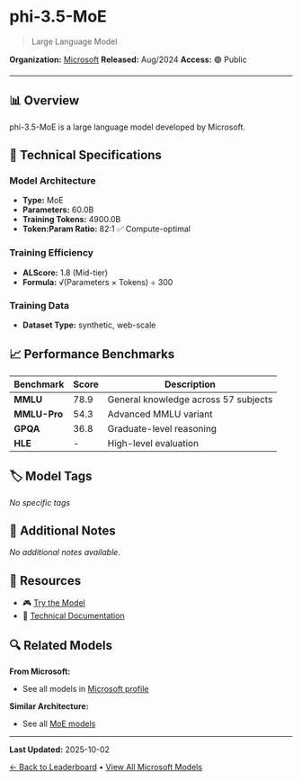 # phi-3.5-MoE

> Large Language Model

**Organization:** [Microsoft](../../labs/microsoft.md)
**Released:** Aug/2024
**Access:** 🟢 Public

---

## 📊 Overview

phi-3.5-MoE is a large language model developed by Microsoft.

## 🔧 Technical Specifications

### Model Architecture
- **Type:** MoE
- **Parameters:** 60.0B
- **Training Tokens:** 4900.0B
- **Token:Param Ratio:** 82:1 ✅ Compute-optimal

### Training Efficiency
- **ALScore:** 1.8 (Mid-tier)
- **Formula:** √(Parameters × Tokens) ÷ 300

### Training Data
- **Dataset Type:** synthetic, web-scale

## 📈 Performance Benchmarks

| Benchmark | Score | Description |
|-----------|-------|-------------|
| **MMLU** | 78.9 | General knowledge across 57 subjects |
| **MMLU-Pro** | 54.3 | Advanced MMLU variant |
| **GPQA** | 36.8 | Graduate-level reasoning |
| **HLE** | - | High-level evaluation |

## 🏷️ Model Tags

_No specific tags_

## 📝 Additional Notes

_No additional notes available._

## 🔗 Resources

- 🎮 [Try the Model](https://huggingface.co/microsoft/Phi-3.5-MoE-instruct)
- 📄 [Technical Documentation](https://arxiv.org/abs/2407.13833https://arxiv.org/abs/2407.13833)

## 🔍 Related Models

**From Microsoft:**
- See all models in [Microsoft profile](../../labs/microsoft.md)

**Similar Architecture:**
- See all [MoE models](../../architectures/moe.md)

---

**Last Updated:** 2025-10-02

[← Back to Leaderboard](../../README.md) • [View All Microsoft Models](../../labs/microsoft.md)
